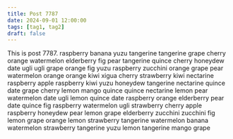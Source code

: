 ```yaml
---
title: Post 7787
date: 2024-09-01 12:00:00
tags: [tag1, tag2]
draft: false
---
```

This is post 7787.
raspberry
banana
yuzu
tangerine
tangerine
grape
cherry
orange
watermelon
elderberry
fig
pear
tangerine
quince
cherry
honeydew
date
ugli
ugli
grape
orange
fig
yuzu
raspberry
zucchini
orange
grape
pear
watermelon
orange
orange
kiwi
xigua
cherry
strawberry
kiwi
nectarine
raspberry
apple
raspberry
kiwi
yuzu
honeydew
tangerine
nectarine
quince
date
grape
cherry
lemon
mango
quince
quince
nectarine
lemon
pear
watermelon
date
ugli
lemon
quince
date
raspberry
orange
elderberry
pear
date
quince
fig
raspberry
watermelon
ugli
strawberry
cherry
apple
raspberry
honeydew
pear
lemon
grape
elderberry
zucchini
zucchini
fig
lemon
grape
orange
lemon
strawberry
tangerine
watermelon
banana
watermelon
strawberry
tangerine
yuzu
lemon
tangerine
mango
grape
